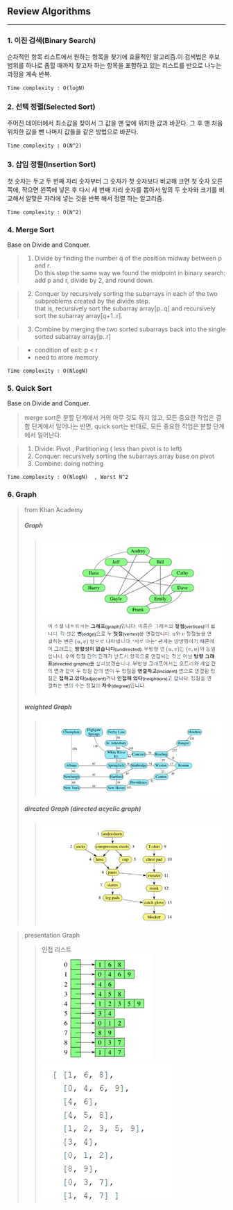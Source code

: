 ## Review Algorithms  
___  

### 1. 이진 검색(Binary Search)  
순차적인 항목 리스트에서 원하는 항목을 찾기에 효율적인 알고리즘.이 검색법은 후보 범위를 하나로 좁힐 때까지 찾고자 하는 항목을 포함하고 있는 리스트를 반으로 나누는 과정을 계속 반복.  

	Time complexity : O(logN)

### 2. 선택 정렬(Selected Sort)  
주어진 데이터에서 최소값을 찾이서 그 값을 맨 앞에 위치한 값과 바꾼다. 그 후 맨 처음 위치한 값을 뺀 나머지 값들을 같은 방법으로 바꾼다.  

	Time complexity : O(N^2)	


### 3. 삽입 정렬(Insertion Sort)
첫 숫자는 두고 두 번째 자리 숫자부터 그 숫자가 첫 숫자보다 비교해 크면 첫 숫자 오른쪽에, 작으면 왼쪽에 넣은 후 다시 세 번째 자리 숫자를 뽑아서 앞의 두 숫자와 크기를 비교해서 알맞은 자리에 넣는 것을 반복 해서 정렬 하는 알고리즘.  

	Time complexity : O(N^2)	


### 4. Merge Sort
Base on Divide and Conquer.  
>	1. Divide by finding the number q of the position midway between p and r.  
>	   Do this step the same way we found the midpoint in binary search: add p and r, divide by 2, and round down.  

> 	2. Conquer by recursively sorting the subarrays in each of the two subproblems created by the divide step.  
>	   that is, recursively sort the subarray array[p..q] and recursively sort the subarray array[q+1..r].  

>	3. Combine by merging the two sorted subarrays back into the single sorted subarray array[p..r]  

>	- condition of exit: p < r  
>	- need to more memory  


	Time complexity : O(NlogN)  


### 5. Quick Sort
Base on Divide and Conquer.
> merge sort은 분할 단계에서 거의 아무 것도 하지 않고, 모든 중요한 작업은 결합 단계에서 일어나는 반면, quick sort는 반대로, 모든 중요한 작업은 분할 단계에서 일어난다.

> 1. Divide: Pivot , Partitioning ( less than pivot is to left)  
> 2. Conquer: recursively sorting the subarrays array base on pivot  
> 3. Combine: doing nothing  

	Time complexity : O(NlogN)  , Worst N^2  

### 6. Graph
> from Khan Academy
> ##### Graph
>> ![image#1](./img/graph.png)  
>> ![image#2](./img/explain.png)  
> ##### weighted Graph  
>> ![image#3](./img/weight_g.png)  
> ##### directed Graph (directed acyclic graph)
>> ![image#4](./img/directed.png)  

> presentation Graph
>> 인접 리스트  
>> ![image#5](./img/pre_graph.png) ![image#6](./img/pre_graph2.png)  


